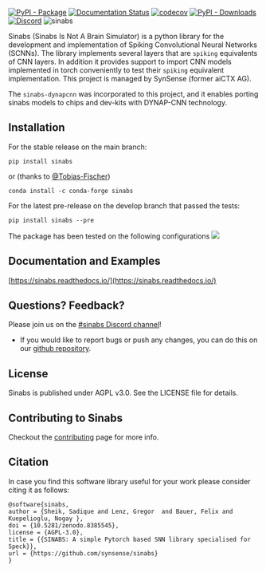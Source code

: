 [![PyPI - Package](https://img.shields.io/pypi/v/sinabs.svg)](https://pypi.org/project/sinabs/)
[![Documentation Status](https://readthedocs.org/projects/sinabs/badge/?version=main)](https://sinabs.readthedocs.io)
[![codecov](https://codecov.io/gh/synsense/sinabs/branch/develop/graph/badge.svg?token=JPGAW4SH1W)](https://codecov.io/gh/synsense/sinabs)
[![PyPI - Downloads](https://img.shields.io/pypi/dd/sinabs)](https://pepy.tech/project/sinabs)
[![Discord](https://img.shields.io/discord/852094154188259338)](https://discord.gg/V6FHBZURkg)
![sinabs](docs/_static/sinabs-logo-lowercase-whitebg.png)

Sinabs (Sinabs Is Not A Brain Simulator) is a python library for the development and implementation of Spiking Convolutional Neural Networks (SCNNs).
The library implements several layers that are `spiking` equivalents of CNN layers.
In addition it provides support to import CNN models implemented in torch conveniently to test their `spiking` equivalent implementation.
This project is managed by SynSense (former aiCTX AG).

The `sinabs-dynapcnn` was incorporated to this project, and it enables porting sinabs models to chips and dev-kits with DYNAP-CNN technology.


Installation
------------
For the stable release on the main branch:
```
pip install sinabs
```
or (thanks to [@Tobias-Fischer](https://github.com/Tobias-Fischer))
```
conda install -c conda-forge sinabs
```

For the latest pre-release on the develop branch that passed the tests:
```
pip install sinabs --pre
```
The package has been tested on the following configurations
[![](http://github-actions.40ants.com/synsense/sinabs/matrix.svg?only=ci.multitest)](https://github.com/synsense/sinabs)


Documentation and Examples
--------------------------
[https://sinabs.readthedocs.io/](https://sinabs.readthedocs.io/)

Questions? Feedback?
--------------------
Please join us on the [#sinabs Discord channel](https://discord.gg/V6FHBZURkg)!

- If you would like to report bugs or push any changes, you can do this on our [github repository](https://github.com/synsense/sinabs/issues).

License
-------
Sinabs is published under AGPL v3.0. See the LICENSE file for details.


Contributing to Sinabs
------------------------
Checkout the [contributing](https://sinabs.readthedocs.io/en/develop/about/contributing.html) page for more info.


Citation
--------

In case you find this software library useful for your work please consider citing it as follows:

```
@software{sinabs,
author = {Sheik, Sadique and Lenz, Gregor  and Bauer, Felix and Kuepelioglu, Nogay },
doi = {10.5281/zenodo.8385545},
license = {AGPL-3.0},
title = {{SINABS: A simple Pytorch based SNN library specialised for Speck}},
url = {https://github.com/synsense/sinabs}
}
```


